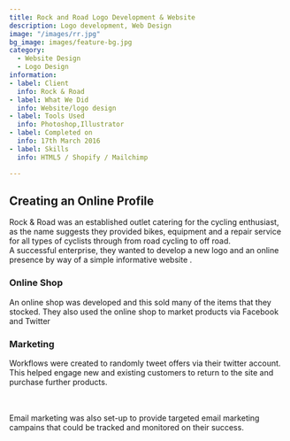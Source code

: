 ```yaml
---
title: Rock and Road Logo Development & Website
description: Logo development, Web Design
image: "/images/rr.jpg"
bg_image: images/feature-bg.jpg
category:
  - Website Design
  - Logo Design
information:
- label: Client
  info: Rock & Road
- label: What We Did
  info: Website/logo design
- label: Tools Used
  info: Photoshop,Illustrator
- label: Completed on
  info: 17th March 2016
- label: Skills
  info: HTML5 / Shopify / Mailchimp

---
```

## Creating an Online Profile

Rock & Road was an established outlet catering for the cycling enthusiast, as the name suggests they provided bikes, equipment and a repair service for all types of cyclists through from road cycling to off road. <br> A successful enterprise, they wanted to develop a new logo and an online presence by way of a simple informative website .

### Online Shop

An online shop was developed and this sold many of the items that they stocked. They also used the online shop to market products via Facebook and Twitter

### Marketing

Workflows were created to randomly tweet offers via their twitter account. This helped engage new and existing customers to return to the site and
purchase further products.

<br><br> Email marketing was also set-up to provide targeted email marketing campains that could be tracked and monitored on their success.